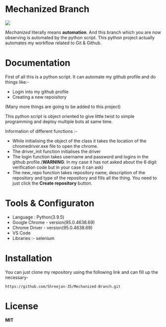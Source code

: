 # **Mechanized Branch** 

![](https://github.com/Shreejan-35/Mechanized-Branch/blob/main/images/automate_gif.webp)

*Mechanized* literally means **automation**. And this branch which you are now observing is automated by the python script.
This python project actually automates my workflow related to Git & Github.

# Documentation

First of all this is a python script.
It can automate my github profile and do things like:-
- Login into my github profile
- Creating a new repoisitory

(Many more things are going to be added to this project)

This python script is object oriented to give little twist to simple programming and deploy multiple bots at same time.

Information of different functions :-
- While initialising the object of the class it takes the location of the chromedriver.exe file to open the chrome.
- The driver_init function initialises the driver
- The login function takes username and password and logins in the github profile.(**WARNING**: In my case it has not asked about the 6 digit verification code but in your case it can ask)
- The new_repo function takes repository name, description of the repository and type of the repository and fills all the thing. You need to just click the **Create repository** button. 

# Tools & Configuraton
- Language : Python(3.9.5)
- Google Chrome - version(95.0.4638.69)
- Chrome Driver - version(95.0.4638.69)
- VS Code
- Libraries :- selenium

# Installation
You can just clone my repository using the following link and can fill up the necessary- 

```
https://github.com/Shreejan-35/Mechanized-Branch.git
```

# License
**MIT**
